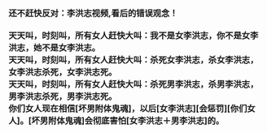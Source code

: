 <h3>
<br>还不赶快反对：李洪志视频,看后的错误观念！
<br>
<br>天天叫，时刻叫，所有女人赶快大叫：我不是女李洪志，你不是女李洪志，她不是女李洪志。
<br>天天叫，时刻叫，所有女人赶快大叫：杀死女李洪志，杀女李洪志，女李洪志杀死，女李洪志死。
<br>天天叫，时刻叫，所有女人赶快大叫：杀死男李洪志，杀男李洪志，男李洪志杀死，男李洪志死。
<br>你们女人现在相信[坏男附体鬼魂]，以后[女李洪志][会惩罚][你们女人]。[坏男附体鬼魂]会彻底害怕[女李洪志＋男李洪志]的。
<br>
</h3>
